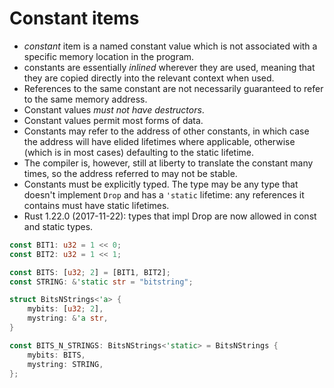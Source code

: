 # Constant items

- *constant* item is a named constant value which is not associated with a specific memory location in the program.
- constants are essentially *inlined* wherever they are used, meaning that they are copied directly into the relevant context when used.
- References to the same constant are not necessarily guaranteed to refer to the same memory address.
- Constant values *must not have destructors*. 
- Constant values permit most forms of data.
- Constants may refer to the address of other constants, in which case the address will have elided lifetimes where applicable, otherwise (which is in  most cases) defaulting to the static lifetime.
- The compiler is, however, still at liberty to translate the constant many times, so the address referred to may not be stable.
- Constants must be explicitly typed. The type may be any type that doesn't implement `Drop` and has a `'static` lifetime: any references it contains must have static lifetimes.
- Rust 1.22.0 (2017-11-22): types that impl Drop are now allowed in const and static types.



```rust
const BIT1: u32 = 1 << 0;
const BIT2: u32 = 1 << 1;

const BITS: [u32; 2] = [BIT1, BIT2];
const STRING: &'static str = "bitstring";

struct BitsNStrings<'a> {
    mybits: [u32; 2],
    mystring: &'a str,
}

const BITS_N_STRINGS: BitsNStrings<'static> = BitsNStrings {
    mybits: BITS,
    mystring: STRING,
};
```
